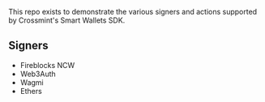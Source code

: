 This repo exists to demonstrate the various signers and actions supported by Crossmint's Smart Wallets SDK.

## Signers

- Fireblocks NCW
- Web3Auth
- Wagmi
- Ethers
